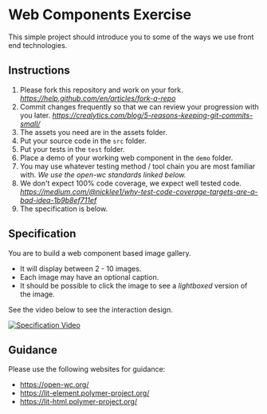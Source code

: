 # Web Components Exercise

This simple project should introduce you to some of the ways we use front end technologies.

## Instructions
  1. Please fork this repository and work on your fork.
     _https://help.github.com/en/articles/fork-a-repo_
  2. Commit changes frequently so that we can review your progression with you later.
     _https://crealytics.com/blog/5-reasons-keeping-git-commits-small/_
  3. The assets you need are in the assets folder.
  4. Put your source code in the `src` folder.
  5. Put your tests in the `test` folder.
  6. Place a demo of your working web component in the `demo` folder.
  7. You may use whatever testing method / tool chain you are most familiar with.
     _We use the open-wc standards linked below._
  8. We don't expect 100% code coverage, we expect well tested code.
     _https://medium.com/@nicklee1/why-test-code-coverage-targets-are-a-bad-idea-1b9b8ef711ef_
  9. The specification is below.
  
## Specification

You are to build a web component based image gallery. 

* It will display between 2 - 10 images.
* Each image may have an optional caption.
* It should be possible to click the image to see a _lightboxed_ version of the image.

See the video below to see the interaction design.

[![Specification Video](http://img.youtube.com/vi/tYxp63YxDEE/0.jpg)](http://www.youtube.com/watch?v=tYxp63YxDEE)

## Guidance

Please use the following websites for guidance:

* https://open-wc.org/
* https://lit-element.polymer-project.org/
* https://lit-html.polymer-project.org/
